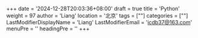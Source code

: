 +++
date = '2024-12-28T20:03:36+08:00'
draft = true
title = 'Python'
weight = 97
author = 'Liang'
location = '北京'
tags = [""]
categories = [""]
LastModifierDisplayName = 'Liang'
LastModifierEmail = 'icdb37@163.com'
menuPre = ''
headingPre = ''
+++
